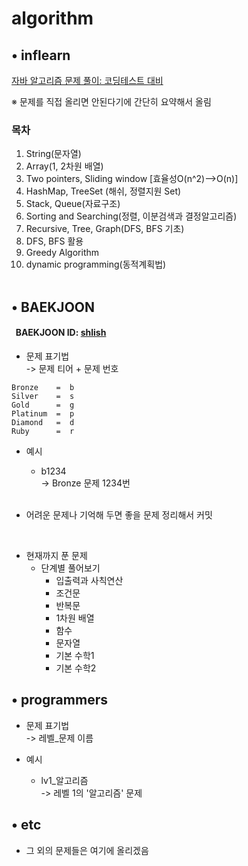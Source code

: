 # algorithm
## • inflearn
[자바 알고리즘 문제 풀이: 코딩테스트 대비](https://www.inflearn.com/course/%EC%9E%90%EB%B0%94-%EC%95%8C%EA%B3%A0%EB%A6%AC%EC%A6%98-%EB%AC%B8%EC%A0%9C%ED%92%80%EC%9D%B4-%EC%BD%94%ED%85%8C%EB%8C%80%EB%B9%84/dashboard)

※ 문제를 직접 올리면 안된다기에 간단히 요약해서 올림
### 목차
1. String(문자열)
2. Array(1, 2차원 배열)
3. Two pointers, Sliding window [효율성O(n^2)-->O(n)]
4. HashMap, TreeSet (해쉬, 정렬지원 Set)
5. Stack, Queue(자료구조)
6. Sorting and Searching(정렬, 이분검색과 결정알고리즘)
7. Recursive, Tree, Graph(DFS, BFS 기초)
8. DFS, BFS 활용
9. Greedy Algorithm
10. dynamic programming(동적계획법)
<br></br>

## • BAEKJOON

#### &nbsp; BAEKJOON ID: [shlish](https://www.acmicpc.net/user/shlish)

* 문제 표기법  
  -> 문제 티어 + 문제 번호
```
Bronze    =  b
Silver    =  s
Gold      =  g
Platinum  =  p
Diamond   =  d
Ruby      =  r
```
* 예시 
  * b1234  
  -> Bronze 문제 1234번
  <br>

* 어려운 문제나 기억해 두면 좋을 문제 정리해서 커밋
<br>

* 현재까지 푼 문제
  * 단계별 풀어보기
    * 입출력과 사칙연산
    * 조건문
    * 반복문
    * 1차원 배열
    * 함수
    * 문자열
    * 기본 수학1
    * 기본 수학2
    
    
## • programmers
* 문제 표기법  
  -> 레벨_문제 이름
  
 * 예시  
   * lv1_알고리즘  
  -> 레벨 1의 '알고리즘' 문제
  

## • etc
* 그 외의 문제들은 여기에 올리겠음
